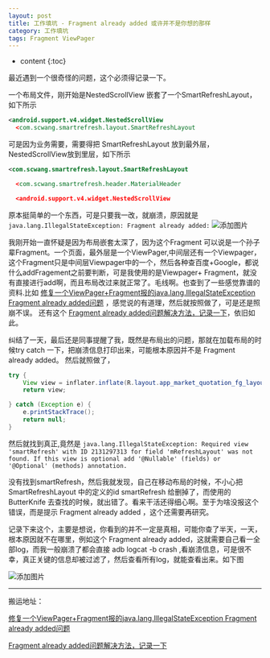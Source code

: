```yaml
---
layout: post
title: 工作填坑 - Fragment already added 或许并不是你想的那样
category: 工作填坑
tags: Fragment ViewPager
---
```

* content
{:toc}

最近遇到一个很奇怪的问题，这个必须得记录一下。

一个布局文件，刚开始是NestedScrollView 嵌套了一个SmartRefreshLayout，如下所示

```xml
<android.support.v4.widget.NestedScrollView
  <com.scwang.smartrefresh.layout.SmartRefreshLayout

```
可是因为业务需要，需要得把 SmartRefreshLayout 放到最外层，NestedScrollView放到里层，如下所示

```xml
<com.scwang.smartrefresh.layout.SmartRefreshLayout

  <com.scwang.smartrefresh.header.MaterialHeader

  <android.support.v4.widget.NestedScrollView

```
原本挺简单的一个东西，可是只要我一改，就崩溃，原因就是 `java.lang.IllegalStateException: Fragment already added:`
![添加图片](../../../../images/fragment_alread_add.png)

我刚开始一直怀疑是因为布局嵌套太深了，因为这个Fragment 可以说是一个孙子辈Fragment。一个页面，最外层是一个ViewPager,中间层还有一个Viewpager，这个Fragment只是中间层Viewpager中的一个，然后各种查百度+Google，都说什么addFragement之前要判断，可是我使用的是Viewpager+ Fragment，就没有直接进行add啊，而且布局改过来就正常了。毛线啊。也查到了一些感觉靠谱的资料.比如 [修复一个ViewPager+Fragment报的java.lang.IllegalStateException Fragment already added问题](https://blog.csdn.net/newone_helloworld/article/details/88537285)  ，感觉说的有道理，然后就按照做了，可是还是照崩不误。
还有这个 [Fragment already added问题解决方法，记录一下](https://www.jianshu.com/p/3c88629070bd)，依旧如此。

纠结了一天，最后还是同事提醒了我，既然是布局出的问题，那就在加载布局的时候try catch 一下，把崩溃信息打印出来，可能根本原因并不是 Fragment already added。
然后就照做了，

```java
try {
    View view = inflater.inflate(R.layout.app_market_quotation_fg_layout, container, false);
    return view;

} catch (Exception e) {
    e.printStackTrace();
    return null;
}
```

然后就找到真正,竟然是 `java.lang.IllegalStateException: Required view 'smartRefresh' with ID 2131297313 for field 'mRefreshLayout' was not found. If this view is optional add '@Nullable' (fields) or '@Optional' (methods) annotation.`

没有找到smartRefresh，然后我就发现，自己在移动布局的时候，不小心把SmartRefreshLayout 中的定义的id smartRefresh 给删掉了，而使用的ButterKnife 去查找的时候，就出错了。看来干活还得细心啊。至于为啥没报这个错误，而是提示 Fragment already added ，这个还需要再研究。

记录下来这个，主要是想说，你看到的并不一定是真相，可能你查了半天，一天，根本原因就不在哪里，例如这个 Fragment already added，这就需要自己看一全部log，而我一般崩溃了都会直接 adb logcat -b crash ,看崩溃信息，可是很不幸，真正关键的信息却被过滤了，然后查看所有log，就能查看出来。如下图

![添加图片](../../../../images/fragment_not_found.png)


---
搬运地址：    

[修复一个ViewPager+Fragment报的java.lang.IllegalStateException Fragment already added问题](https://blog.csdn.net/newone_helloworld/article/details/88537285)

[Fragment already added问题解决方法，记录一下](https://www.jianshu.com/p/3c88629070bd)
